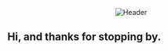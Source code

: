 <div align="center">
  <img src="https://capsule-render.vercel.app/api?type=blur&height=300&color=0:CD5C5C,100:d7a20f&text=tom%20alvarez&fontSize=20&fontColor=FFF5E0&fontAlign=50&fontAlignY=50&desc=web%20developer&descSize=18&descAlignY=59&descAlign=53" alt="Header" />
</div>

## Hi, and thanks for stopping by.
